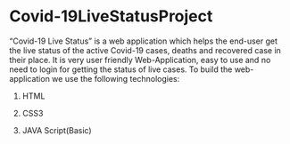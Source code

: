 # Covid-19LiveStatusProject
“Covid-19 Live Status” is a web application which helps the end-user get the live status of the active Covid-19 cases, deaths and recovered case in their place. It is very user friendly Web-Application, easy to use and no need to login for getting the status of live cases.
To build the web- application we use the following technologies:


1.	HTML


2.	CSS3


3.	JAVA Script(Basic)
